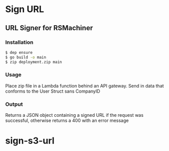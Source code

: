 # Sign URL
## URL Signer for RSMachiner


### Installation
```bash
$ dep ensure
$ go build -o main
$ zip deployment.zip main
```

### Usage
Place zip file in a Lambda function behind an API gateway.  Send in data that conforms to the User Struct sans CompanyID

### Output
Returns a JSON object containing a signed URL if the request was successful, otherwise returns a 400 with an error message
# sign-s3-url
